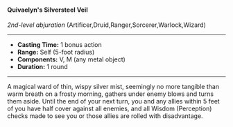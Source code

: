 #### Quivaelyn's Silversteel Veil
*2nd-level abjuration* (Artificer,Druid,Ranger,Sorcerer,Warlock,Wizard)
___
- **Casting Time:** 1 bonus action
- **Range:** Self (5-foot radius)
- **Components:** V, M (any metal object)
- **Duration:** 1 round
---
A magical ward of thin, wispy silver mist, seemingly
no more tangible than warm breath on a frosty
morning, gathers under enemy blows and turns
them aside. Until the end of your next turn, you and
any allies within 5 feet of you have half cover
against all enemies, and all Wisdom (Perception)
checks made to see you or those allies are rolled
with disadvantage.
